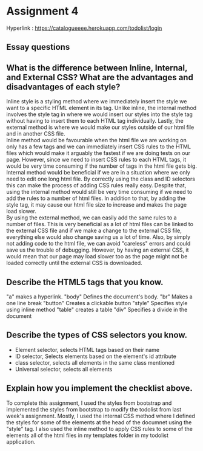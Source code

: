 # Assignment 4

Hyperlink : https://catalogueeee.herokuapp.com/todolist/login <br>

## Essay questions

## What is the difference between Inline, Internal, and External CSS? What are the advantages and disadvantages of each style?

Inline style is a styling method where we immediately insert the style we want to a specific HTML element in its tag. Unlike inline, the internal method involves the style tag in where we would insert our styles into the style tag without having to insert them to each HTML tag individually. Lastly, the external method is where we would make our styles outside of our html file and in another CSS file.<br>
Inline method would be favourable when the html file we are working on only has a few tags and we can immediately insert CSS rules to the HTML files which would make it arguably the fastest if we are doing tests on our page. However, since we need to insert CSS rules to each HTML tags, it would be very time consuming if the number of tags in the html file gets big.<br>
Internal method would be beneficial if we are in a situation where we only need to edit one long html file. By correctly using the class and ID selectors this can make the process of adding CSS rules really easy. Despite that, using the internal method would still be very time consuming if we need to add the rules to a number of html files. In addition to that, by adding the style tag, it may cause our html file size to increase and makes the page load slower.<br>
By using the external method, we can easily add the same rules to a number of files. This is very beneficial as a lot of html files can be linked to the external CSS file and if we make a change to the external CSS file, everything else would also change saving us a lot of time. Also, by simply not adding code to the html file, we can avoid "careless" errors and could save us the trouble of debugging. However, by having an external CSS, it would mean that our page may load slower too as the page might not be loaded correctly until the external CSS is downloaded.

## Describe the HTML5 tags that you know.

"a" makes a hyperlink.
"body" Defines the document's body.
"br" Makes a one line break
"button" Creates a clickable button
"style" Specifies style using inline method
"table" creates a table
"div" Specifies a divide in the document


## Describe the types of CSS selectors you know.
- Element selector, selects HTML tags based on their name
- ID selector, Selects elements based on the element's id attribute
- class selector, selects all elements in the same class mentioned
- Universal selector, selects all elements


## Explain how you implement the checklist above.

To complete this assignment, I used the styles from bootstrap and implemented the styles from bootstrap to modify the todolist from last week's assignment. Mostly, I used the internal CSS method where I defined the styles for some of the elements at the head of the documnet using the "style" tag. I also used the inline method to apply CSS rules to some of the elements all of the html files in my templates folder in my todolist application.